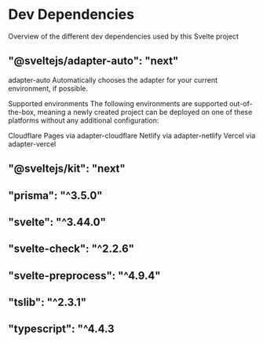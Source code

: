 # Dev Dependencies

Overview of the different dev dependencies used by this Svelte project

## "@sveltejs/adapter-auto": "next"

adapter-auto
Automatically chooses the adapter for your current environment, if possible.

Supported environments
The following environments are supported out-of-the-box, meaning a newly created project can be deployed on one of these platforms without any additional configuration:

Cloudflare Pages via adapter-cloudflare
Netlify via adapter-netlify
Vercel via adapter-vercel

## "@sveltejs/kit": "next"

## "prisma": "^3.5.0"

## "svelte": "^3.44.0"

## "svelte-check": "^2.2.6"

## "svelte-preprocess": "^4.9.4"

## "tslib": "^2.3.1"

## "typescript": "^4.4.3
